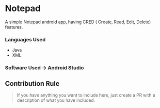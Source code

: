 # Notepad

A simple Notepad android app, having CRED ( Create, Read, Edit, Delete) features.

### Languages Used

* Java
* XML

### Software Used -> Android Studio





## Contribution Rule
> If you have anything you want to include here, just create a PR with a description of what you have included.

